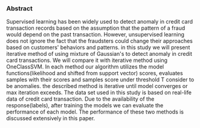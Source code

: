 ### Abstract
Supervised learning has been widely used to detect anomaly in credit
card transaction records based on the assumption that the pattern of a
fraud would depend on the past transaction. However, unsupervised
learning does not ignore the fact that the fraudsters could change their
approaches based on customers' behaviors and patterns. in this study we
will present iterative method of using mixture of Gaussian's to detect
anomaly in credit card transactions. We will compare it with iterative
method using OneClassSVM. In each method our algorithm utilizes the
model functions(likelihood and shifted from support vector) scores,
evaluates samples with their scores and samples score under threshold T
consider to be anomalies. the described method is iterative until model
converges or max iteration exceeds. The data set used in this study is
based on real-life data of credit card transaction. Due to the
availability of the response(labels), after training the models we can
evaluate the performance of each model. The performance of these two
methods is discussed extensively in this paper.